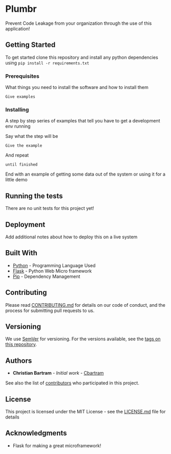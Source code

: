 # Plumbr

Prevent Code Leakage from your organization through the use of this application!

## Getting Started

To get started clone this repository and install any python dependencies using `pip install -r requirements.txt`

### Prerequisites

What things you need to install the software and how to install them

```
Give examples
```

### Installing

A step by step series of examples that tell you have to get a development env running

Say what the step will be

```
Give the example
```

And repeat

```
until finished
```

End with an example of getting some data out of the system or using it for a little demo

## Running the tests

There are no unit tests for this project yet!

## Deployment

Add additional notes about how to deploy this on a live system

## Built With

* [Python](https://www.python.org/) - Programming Language Used
* [Flask](flask.pocoo.org/) - Python Web Micro framework
* [Pip](https://pypi.org/project/pip/) - Dependency Management

## Contributing

Please read [CONTRIBUTING.md](https://gist.github.com/PurpleBooth/b24679402957c63ec426) for details on our code of conduct, and the process for submitting pull requests to us.

## Versioning

We use [SemVer](http://semver.org/) for versioning. For the versions available, see the [tags on this repository](https://github.com/your/project/tags).

## Authors

* **Christian Bartram** - *Initial work* - [Cbartram](https://github.com/cbartram)

See also the list of [contributors](https://github.com/your/project/contributors) who participated in this project.

## License

This project is licensed under the MIT License - see the [LICENSE.md](LICENSE.md) file for details

## Acknowledgments

* Flask for making a great microframework!
